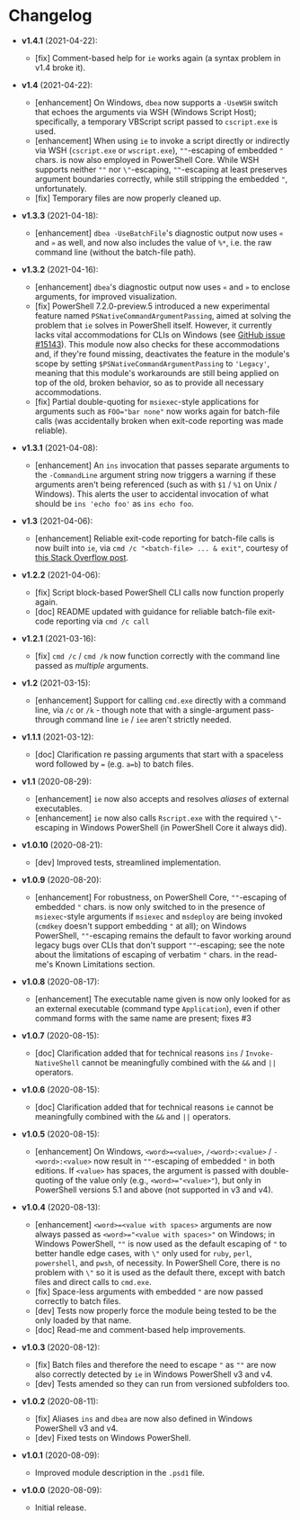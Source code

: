 # Changelog

<!-- RETAIN THIS COMMENT. An entry template for a new version is automatically added each time `Invoke-psake version` is called. Fill in changes afterwards. -->

* **v1.4.1** (2021-04-22):
  * [fix] Comment-based help for `ie` works again (a syntax problem in v1.4 broke it).

* **v1.4** (2021-04-22):
  * [enhancement] On Windows, `dbea` now supports a `-UseWSH` switch that echoes the arguments via WSH (Windows Script Host); specifically, a temporary VBScript script passed to `cscript.exe` is used.
  * [enhancement] When using `ie` to invoke a script directly or indirectly via WSH (`cscript.exe` or `wscript.exe`), `""`-escaping of embedded `"` chars. is now also employed in PowerShell Core. While WSH supports neither `""` nor `\"`-escaping, `""`-escaping at least preserves argument boundaries correctly, while still stripping the embedded `"`, unfortunately.
  * [fix] Temporary files are now properly cleaned up.

* **v1.3.3** (2021-04-18):
  * [enhancement] `dbea -UseBatchFile`'s diagnostic output now uses `«` and `»` as well, and now also includes the value of `%*`, i.e. the raw command line (without the batch-file path).

* **v1.3.2** (2021-04-16):
  * [enhancement] `dbea`'s diagnostic output now uses `«` and `»` to enclose arguments, for improved visualization.
  * [fix] PowerShell 7.2.0-preview.5 introduced a new experimental feature named `PSNativeCommandArgumentPassing`, aimed at solving the problem that `ie` solves in PowerShell itself.
    However, it currently lacks vital accommodations for CLIs on Windows (see [GitHub issue #15143](https://github.com/PowerShell/PowerShell/issues/15143)).
    This module now also checks for these accommodations and, if they're found missing, deactivates the feature in the module's scope by setting `$PSNativeCommandArgumentPassing` to `'Legacy'`, meaning that this module's workarounds are still being applied on top of the old, broken behavior, so as to provide all necessary accommodations.
  * [fix] Partial double-quoting for `msiexec`-style applications for arguments such as `FOO="bar none"` now works again for batch-file calls (was accidentally broken when exit-code reporting was made reliable).

* **v1.3.1** (2021-04-08):
  * [enhancement] An `ins` invocation that passes separate arguments to the `-CommandLine` argument string now triggers a warning if these arguments aren't being referenced (such as with `$1` / `%1` on Unix / Windows). This alerts the user to accidental invocation of what should be `ins 'echo foo'` as `ins echo foo`.

* **v1.3** (2021-04-06):
  * [enhancement] Reliable exit-code reporting for batch-file calls is now built into `ie`, via `cmd /c "<batch-file> ... & exit"`, courtesy of [this Stack Overflow post](https://stackoverflow.com/q/66975883/45375).

* **v1.2.2** (2021-04-06):
  * [fix] Script block-based PowerShell CLI calls now function properly again.
  * [doc] README updated with guidance for reliable batch-file exit-code reporting via `cmd /c call`

* **v1.2.1** (2021-03-16):
  * [fix] `cmd /c` / `cmd /k` now function correctly with the command line passed as _multiple_ arguments.

* **v1.2** (2021-03-15):
  * [enhancement] Support for calling `cmd.exe` directly with a command line, via `/c` or `/k` - though note that with a single-argument pass-through command line `ie` / `iee` aren't strictly needed.

* **v1.1.1** (2021-03-12):
  * [doc] Clarification re passing arguments that start with a spaceless word followed by `=` (e.g. `a=b`) to batch files.

* **v1.1** (2020-08-29):
  * [enhancement] `ie` now also accepts and resolves *aliases* of external executables.
  * [enhancement] `ie` now also calls `Rscript.exe` with the required `\"`-escaping in Windows PowerShell (in PowerShell Core it always did).

* **v1.0.10** (2020-08-21):
  * [dev] Improved tests, streamlined implementation.

* **v1.0.9** (2020-08-20):
  * [enhancement] For robustness, on PowerShell Core, `""`-escaping of embedded `"` chars. is now only switched to in the presence of `msiexec`-style arguments if `msiexec` and `msdeploy` are being invoked (`cmdkey` doesn't support embedding `"` at all); on Windows PowerShell, `""`-escaping remains the default to favor working around legacy bugs over CLIs that don't support `""`-escaping; see the note about the limitations of escaping of verbatim `"` chars. in the read-me's Known Limitations section.

* **v1.0.8** (2020-08-17):
  * [enhancement] The executable name given is now only looked for as an external executable (command type `Application`), even if other command forms with the same name are present; fixes #3

* **v1.0.7** (2020-08-15):
  * [doc] Clarification added that for technical reasons `ins` / `Invoke-NativeShell` cannot be meaningfully combined with the `&&` and `||` operators.

* **v1.0.6** (2020-08-15):
  * [doc] Clarification added that for technical reasons `ie` cannot be meaningfully combined with the `&&` and `||` operators.

* **v1.0.5** (2020-08-15):
  * [enhancement] On Windows, `<word>=<value>`, `/<word>:<value>` / `-<word>:<value>` now result in `""`-escaping of embedded `"` in both editions.
    If `<value>` has spaces, the argument is passed with double-quoting of the value only (e.g., `<word>="<value>"`), but only in PowerShell versions 5.1 and above (not supported in v3 and v4).

* **v1.0.4** (2020-08-13):
  * [enhancement] `<word>=<value with spaces>` arguments are now always passed as
    `<word>="<value with spaces>"` on Windows; in Windows PowerShell, `""` is now
    used as the default escaping of `"` to better handle edge cases, with `\"` only used for `ruby`, `perl`, `powershell`, and `pwsh`, of necessity.
    In PowerShell Core, there is no problem with `\"` so it is used as the default there, except with batch files and direct calls to `cmd.exe`.
  * [fix] Space-less arguments with embedded `"` are now passed correctly to batch files.
  * [dev] Tests now properly force the module being tested to be the only loaded by that name.
  * [doc] Read-me and comment-based help improvements.

* **v1.0.3** (2020-08-12):
  * [fix] Batch files and therefore the need to escape `"` as `""` are now also correctly detected by `ie` in Windows PowerShell v3 and v4.
  * [dev] Tests amended so they can run from versioned subfolders too.

* **v1.0.2** (2020-08-11):
  * [fix] Aliases `ins` and `dbea` are now also defined in Windows PowerShell v3 and v4.
  * [dev] Fixed tests on Windows PowerShell.

* **v1.0.1** (2020-08-09):
  * Improved module description in the `.psd1` file.

* **v1.0.0** (2020-08-09):
  * Initial release.
